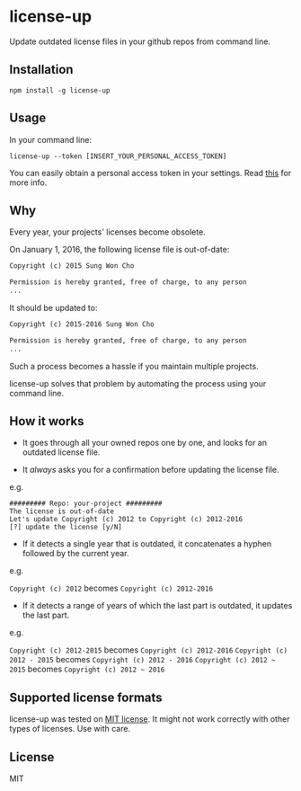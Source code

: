 # license-up

Update outdated license files in your github repos from command line.


## Installation

    npm install -g license-up


## Usage

In your command line:

    license-up --token [INSERT_YOUR_PERSONAL_ACCESS_TOKEN]

You can easily obtain a personal access token in your settings. Read
[this](https://github.com/blog/1509-personal-api-tokens) for more info.


## Why

Every year, your projects' licenses become obsolete.

On January 1, 2016, the following license file is out-of-date:

```md
Copyright (c) 2015 Sung Won Cho

Permission is hereby granted, free of charge, to any person
...
```

It should be updated to:

```md
Copyright (c) 2015-2016 Sung Won Cho

Permission is hereby granted, free of charge, to any person
...
```

Such a process becomes a hassle if you maintain multiple projects.

license-up solves that problem by automating the process using your
command line.


## How it works

* It goes through all your owned repos one by one, and looks for an outdated
license file.

* It *always* asks you for a confirmation before updating the license file.

e.g.

```
######### Repo: your-project #########
The license is out-of-date
Let's update Copyright (c) 2012 to Copyright (c) 2012-2016
[?] update the license [y/N]
```

* If it detects a single year that is outdated, it concatenates a hyphen
followed by the current year.

e.g.

`Copyright (c) 2012` becomes `Copyright (c) 2012-2016`

* If it detects a range of years of which the last part is outdated, it updates
the last part.

e.g.

`Copyright (c) 2012-2015` becomes `Copyright (c) 2012-2016`
`Copyright (c) 2012 - 2015` becomes `Copyright (c) 2012 - 2016`
`Copyright (c) 2012 ~ 2015` becomes `Copyright (c) 2012 ~ 2016`


## Supported license formats

license-up was tested on [MIT license](https://opensource.org/licenses/MIT). It
might not work correctly with other types of licenses. Use with care.


## License

MIT
